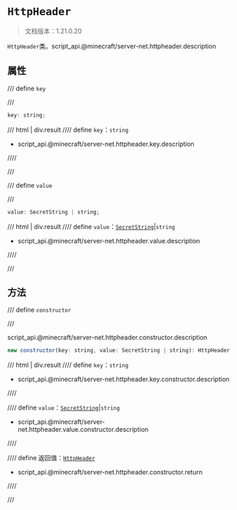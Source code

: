 # `HttpHeader`

> 文档版本：1.21.0.20

`HttpHeader`类。script_api.@minecraft/server-net.httpheader.description

## 属性

/// define
`key`


///

```js
key: string;
```

/// html | div.result
//// define
`key`：`string`

- script_api.@minecraft/server-net.httpheader.key.description


////

///


/// define
`value`


///

```js
value: SecretString | string;
```

/// html | div.result
//// define
`value`：[`SecretString`](../../server-admin/beta/secretstring.md)|`string`

- script_api.@minecraft/server-net.httpheader.value.description


////

///


## 方法

/// define
`constructor`


///

script_api.@minecraft/server-net.httpheader.constructor.description

```js
new constructor(key: string, value: SecretString | string): HttpHeader
```

/// html | div.result
//// define
`key`：`string`

- script_api.@minecraft/server-net.httpheader.key.constructor.description


////

//// define
`value`：[`SecretString`](../../server-admin/beta/secretstring.md)|`string`

- script_api.@minecraft/server-net.httpheader.value.constructor.description


////

//// define
返回值：[`HttpHeader`](./httpheader.md)

- script_api.@minecraft/server-net.httpheader.constructor.return


////

///

